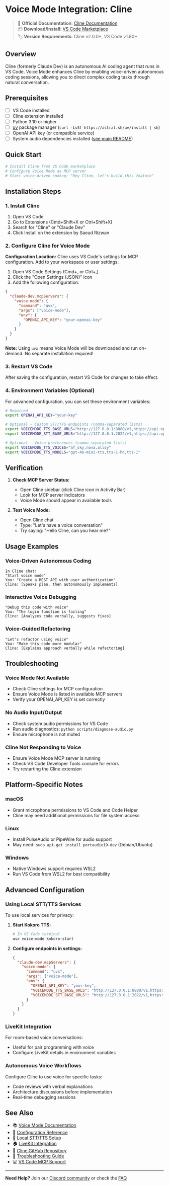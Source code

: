 # Voice Mode Integration: Cline

> 🔗 **Official Documentation**: [Cline Documentation](https://github.com/saoudrizwan/claude-dev)  
> 📦 **Download/Install**: [VS Code Marketplace](https://marketplace.visualstudio.com/items?itemName=saoudrizwan.claude-dev)  
> 🏷️ **Version Requirements**: Cline v2.0.0+, VS Code v1.90+

## Overview

Cline (formerly Claude Dev) is an autonomous AI coding agent that runs in VS Code. Voice Mode enhances Cline by enabling voice-driven autonomous coding sessions, allowing you to direct complex coding tasks through natural conversation.

## Prerequisites

- [ ] VS Code installed
- [ ] Cline extension installed
- [ ] Python 3.10 or higher
- [ ] [uv](https://github.com/astral-sh/uv) package manager (`curl -LsSf https://astral.sh/uv/install | sh`)
- [ ] OpenAI API key (or compatible service)
- [ ] System audio dependencies installed ([see main README](../../README.md#system-dependencies))

## Quick Start

```bash
# Install Cline from VS Code marketplace
# Configure Voice Mode as MCP server
# Start voice-driven coding: "Hey Cline, let's build this feature"
```

## Installation Steps

### 1. Install Cline

1. Open VS Code
2. Go to Extensions (Cmd+Shift+X or Ctrl+Shift+X)
3. Search for "Cline" or "Claude Dev"
4. Click Install on the extension by Saoud Rizwan

### 2. Configure Cline for Voice Mode

**Configuration Location:**
Cline uses VS Code's settings for MCP configuration. Add to your workspace or user settings:

1. Open VS Code Settings (Cmd+, or Ctrl+,)
2. Click the "Open Settings (JSON)" icon
3. Add the following configuration:

```json
{
  "claude-dev.mcpServers": {
    "voice-mode": {
      "command": "uvx",
      "args": ["voice-mode"],
      "env": {
        "OPENAI_API_KEY": "your-openai-key"
      }
    }
  }
}
```

**Note:** Using `uvx` means Voice Mode will be downloaded and run on-demand. No separate installation required!

### 3. Restart VS Code

After saving the configuration, restart VS Code for changes to take effect.

### 4. Environment Variables (Optional)

For advanced configuration, you can set these environment variables:

```bash
# Required
export OPENAI_API_KEY="your-key"

# Optional - Custom STT/TTS endpoints (comma-separated lists)
export VOICEMODE_TTS_BASE_URLS="http://127.0.0.1:8880/v1,https://api.openai.com/v1"
export VOICEMODE_STT_BASE_URLS="http://127.0.0.1:2022/v1,https://api.openai.com/v1"

# Optional - Voice preferences (comma-separated lists)
export VOICEMODE_TTS_VOICES="af_sky,nova,alloy"
export VOICEMODE_TTS_MODELS="gpt-4o-mini-tts,tts-1-hd,tts-1"
```

## Verification

1. **Check MCP Server Status:**
   - Open Cline sidebar (click Cline icon in Activity Bar)
   - Look for MCP server indicators
   - Voice Mode should appear in available tools

2. **Test Voice Mode:**
   - Open Cline chat
   - Type: "Let's have a voice conversation"
   - Try saying: "Hello Cline, can you hear me?"

## Usage Examples

### Voice-Driven Autonomous Coding
```
In Cline chat:
"Start voice mode"
You: "Create a REST API with user authentication"
Cline: [Speaks plan, then autonomously implements]
```

### Interactive Voice Debugging
```
"Debug this code with voice"
You: "The login function is failing"
Cline: [Analyzes code verbally, suggests fixes]
```

### Voice-Guided Refactoring
```
"Let's refactor using voice"
You: "Make this code more modular"
Cline: [Explains approach verbally while refactoring]
```

## Troubleshooting

### Voice Mode Not Available
- Check Cline settings for MCP configuration
- Ensure Voice Mode is listed in available MCP servers
- Verify your OPENAI_API_KEY is set correctly

### No Audio Input/Output
- Check system audio permissions for VS Code
- Run audio diagnostics: `python scripts/diagnose-audio.py`
- Ensure microphone is not muted

### Cline Not Responding to Voice
- Ensure Voice Mode MCP server is running
- Check VS Code Developer Tools console for errors
- Try restarting the Cline extension

## Platform-Specific Notes

### macOS
- Grant microphone permissions to VS Code and Code Helper
- Cline may need additional permissions for file system access

### Linux
- Install PulseAudio or PipeWire for audio support
- May need: `sudo apt-get install portaudio19-dev` (Debian/Ubuntu)

### Windows
- Native Windows support requires WSL2
- Run VS Code from WSL2 for best compatibility

## Advanced Configuration

### Using Local STT/TTS Services

To use local services for privacy:

1. **Start Kokoro TTS:**
   ```bash
   # In VS Code terminal
   uvx voice-mode kokoro-start
   ```

2. **Configure endpoints in settings:**
   ```json
   {
     "claude-dev.mcpServers": {
       "voice-mode": {
         "command": "uvx",
         "args": ["voice-mode"],
         "env": {
           "OPENAI_API_KEY": "your-key",
           "VOICEMODE_TTS_BASE_URLS": "http://127.0.0.1:8880/v1,https://api.openai.com/v1",
           "VOICEMODE_STT_BASE_URLS": "http://127.0.0.1:2022/v1,https://api.openai.com/v1"
         }
       }
     }
   }
   ```

### LiveKit Integration

For room-based voice conversations:
- Useful for pair programming with voice
- Configure LiveKit details in environment variables

### Autonomous Voice Workflows

Configure Cline to use voice for specific tasks:
- Code reviews with verbal explanations
- Architecture discussions before implementation
- Real-time debugging sessions

## See Also

- 📚 [Voice Mode Documentation](../../README.md)
- 🔧 [Configuration Reference](../configuration.md)
- 🎤 [Local STT/TTS Setup](../whisper.md)
- 🏠 [LiveKit Integration](../livekit/README.md)
- 💬 [Cline GitHub Repository](https://github.com/saoudrizwan/claude-dev)
- 🐛 [Troubleshooting Guide](../troubleshooting/README.md)
- 💻 [VS Code MCP Support](https://code.visualstudio.com/docs)

---

**Need Help?** Join our [Discord community](https://discord.gg/Hm7dF3uCfG) or check the [FAQ](../../README.md#troubleshooting)